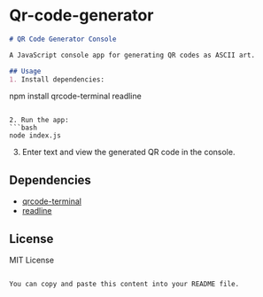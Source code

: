 # Qr-code-generator

```markdown
# QR Code Generator Console

A JavaScript console app for generating QR codes as ASCII art.

## Usage
1. Install dependencies:
   ```
   npm install qrcode-terminal readline
   ```

2. Run the app:
   ```bash
   node index.js
   ```

3. Enter text and view the generated QR code in the console.

## Dependencies
- [qrcode-terminal](https://www.npmjs.com/package/qrcode-terminal)
- [readline](https://nodejs.org/api/readline.html)

## License
MIT License
```

You can copy and paste this content into your README file.
